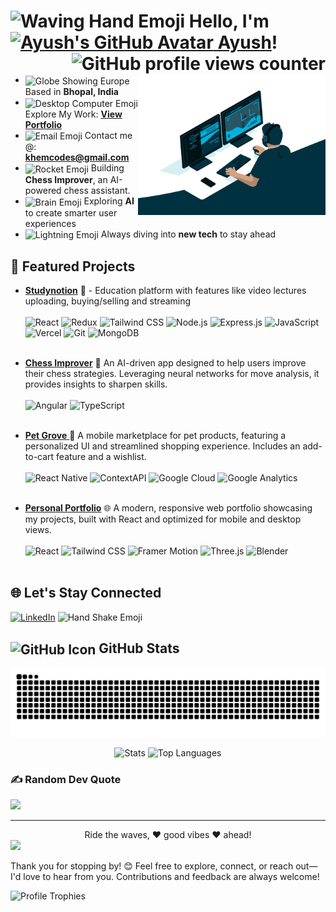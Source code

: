
<h1>
  <img src="https://raw.githubusercontent.com/Tarikul-Islam-Anik/Animated-Fluent-Emojis/master/Emojis/Hand%20gestures/Waving%20Hand.png" alt="Waving Hand Emoji" width="30px"/> 
  Hello, I'm <a href="http://ayushportfolio-teal.vercel.app"><img src="https://github.com/user-attachments/assets/8e2fc82d-5062-4c00-bd84-2da0a68a6179" alt="Ayush's GitHub Avatar" width="45px"/> Ayush</a>! <div align="center"><img align="right" src="https://komarev.com/ghpvc/?username=khemssharma" alt="GitHub profile views counter"></div>
</h1>  

<div>
  <img src="https://raw.githubusercontent.com/g-popovic/g-popovic/master/programmer.gif" width="300px" align="right" alt="A professional animation coder gif"/>
</div>

### <div>
<ul>
  <li>
    <img src="https://raw.githubusercontent.com/Tarikul-Islam-Anik/Animated-Fluent-Emojis/master/Emojis/Travel%20and%20places/Globe%20Showing%20Europe-Africa.png" alt="Globe Showing Europe" width="25px" align="center" /> Based in <strong>Bhopal, India</strong>
  </li>
  <li>
    <img src="https://raw.githubusercontent.com/Tarikul-Islam-Anik/Animated-Fluent-Emojis/master/Emojis/Objects/Desktop%20Computer.png" alt="Desktop Computer Emoji" width="25px" align="center" /> Explore My Work: <a href="http://ayushportfolio-teal.vercel.app" target="_blank"><strong>View Portfolio</strong></a>
  </li>
  <li>
    <img src="https://raw.githubusercontent.com/Tarikul-Islam-Anik/Animated-Fluent-Emojis/master/Emojis/Objects/E-Mail.png" alt="Email Emoji" width="25px" align="center" /> Contact me @: <a href="mailto:khemcodes@gmail.com"><strong>khemcodes@gmail.com</strong></a>
  </li>
  <li>
    <img src="https://raw.githubusercontent.com/Tarikul-Islam-Anik/Animated-Fluent-Emojis/master/Emojis/Activities/1st%20Place%20Medal.png" alt="Rocket Emoji" width="25px" align="center" /> Building <strong>Chess Improver</strong>, an AI-powered chess assistant. 
  </li>
  <li>
    <img src="https://raw.githubusercontent.com/Tarikul-Islam-Anik/Animated-Fluent-Emojis/master/Emojis/Hand%20gestures/Brain.png" alt="Brain Emoji" width="25px" align="center" /> Exploring <strong>AI</strong> to create smarter user experiences
  </li>
  <li>
    <img src="https://raw.githubusercontent.com/Tarikul-Islam-Anik/Animated-Fluent-Emojis/master/Emojis/Travel%20and%20places/High%20Voltage.png" alt="Lightning Emoji" width="25px" align="center" /> Always diving into <strong>new tech</strong> to stay ahead
  </li>
</ul>

## 🚀 Featured Projects

- <a href = "https://github.com/khemssharma/StudyNotion">**Studynotion**</a> 📖 -
  Education platform with features like video lectures uploading, buying/selling and streaming  </br>  </br>
  ![React](https://img.shields.io/badge/React-61DAFB?style=flat&logo=react&logoColor=black)
  ![Redux](https://img.shields.io/badge/Redux-764ABC?style=flat&logo=redux&logoColor=white)
  ![Tailwind CSS](https://img.shields.io/badge/TailwindCSS-06B6D4?style=flat&logo=tailwindcss&logoColor=white)
  ![Node.js](https://img.shields.io/badge/Node.js-339933?style=flat&logo=nodedotjs&logoColor=white)
  ![Express.js](https://img.shields.io/badge/Express.js-000000?style=flat&logo=express&logoColor=white)
  ![JavaScript](https://img.shields.io/badge/JavaScript-F7DF1E?style=flat&logo=javascript&logoColor=black)
  ![Vercel](https://img.shields.io/badge/Vercel-000000?style=flat&logo=vercel&logoColor=white)
  ![Git](https://img.shields.io/badge/Git-F05032?style=flat&logo=git&logoColor=white)
  ![MongoDB](https://img.shields.io/badge/MongoDB-47A248?style=flat&logo=mongodb&logoColor=white)    </br>  </br>
  
- <a href = "https://github.com/khemssharma/ChessImprover">**Chess Improver**</a> 🧠
  An AI-driven app designed to help users improve their chess strategies. Leveraging neural networks for move analysis, it provides insights to sharpen skills.   </br>  </br>
  ![Angular](https://img.shields.io/badge/Angular-DD0031?style=flat&logo=angular&logoColor=white)
  ![TypeScript](https://img.shields.io/badge/TypeScript-3178C6?style=flat&logo=typescript&logoColor=white)  </br>  </br>

- <a href = "https://github.com/khemssharma/PetGrove-App">**Pet Grove** </a>🐾
  A mobile marketplace for pet products, featuring a personalized UI and streamlined shopping experience. Includes an add-to-cart feature and a wishlist.  </br>  </br>
  ![React Native](https://img.shields.io/badge/React_Native-61DAFB?style=flat&logo=react&logoColor=black)
  ![ContextAPI](https://img.shields.io/badge/ContextAPI-61DAFB?style=flat&logo=react&logoColor=black)
  ![Google Cloud](https://img.shields.io/badge/Google_Cloud-4285F4?style=flat&logo=google-cloud&logoColor=white)
  ![Google Analytics](https://img.shields.io/badge/Google_Analytics-E37400?style=flat&logo=google-analytics&logoColor=white)  </br>  </br>
  
- <a href = "https://github.com/khemssharma/3dPortfolio">**Personal Portfolio**</a> 🌐
  A modern, responsive web portfolio showcasing my projects, built with React and optimized for mobile and desktop views.  </br>  </br>
  ![React](https://img.shields.io/badge/React-61DAFB?style=flat&logo=react&logoColor=black)
  ![Tailwind CSS](https://img.shields.io/badge/TailwindCSS-06B6D4?style=flat&logo=tailwindcss&logoColor=white)
  ![Framer Motion](https://img.shields.io/badge/Framer_Motion-0055FF?style=flat&logo=framer&logoColor=white)
  ![Three.js](https://img.shields.io/badge/Three.js-000000?style=flat&logo=threedotjs&logoColor=white)
  ![Blender](https://img.shields.io/badge/Blender-%23F5792A.svg?style=flat&logo=blender&logoColor=white)  </br>  </br>


## <div> 🌐 Let's Stay Connected</div>

[![LinkedIn](https://img.shields.io/badge/LinkedIn-Join%20My%20Network-0077B5?style=flat&logo=linkedin&logoColor=white)](https://www.linkedin.com/in/khemssharma) <img src="https://raw.githubusercontent.com/Tarikul-Islam-Anik/Animated-Fluent-Emojis/master/Emojis/Hand%20gestures/Handshake.png" width="30px" alt="Hand Shake Emoji"/>


## <img align="center" width="30px" src="https://img.icons8.com/material-outlined/24/ffffff/github.png" alt="GitHub Icon" />  GitHub Stats
<div align="center">
  
  <picture>
    <source media="(prefers-color-scheme: dark)" srcset="https://github.com/khemssharma/khemssharma/blob/output/github-contribution-grid-snake-dark.svg">
    <source media="(prefers-color-scheme: light)" srcset="https://github.com/khemssharma/khemssharma/blob/output/github-contribution-grid-snake.svg">
    <img alt="GitHub contribution grid snake animation" src="https://github.com/khemssharma/khemssharma/blob/output/github-contribution-grid-snake.svg">
  </picture>
</div>

<p align="center">
  <img src="https://github-readme-stats.vercel.app/api?username=khemssharma&theme=juicyfresh&hide_border=true&include_all_commits=true&count_private=true" alt="Stats" />
  <img src="https://github-readme-stats.vercel.app/api/top-langs/?username=khemssharma&theme=juicyfresh&hide_border=true&layout=compact&bg_color=0E1117" alt="Top Languages" />
</p>

<!--
  ![](https://github-readme-streak-stats.herokuapp.com/?user=khemssharma&theme=radical&hide_border=true)
-->


<!-- 
 ## <img align="center" src="https://img.icons8.com/material-outlined/24/ffffff/github.png" alt="GitHub Icon"> GitHub Summary

![Total Contributions](https://github-profile-summary-cards.vercel.app/api/cards/profile-details?username=khemssharma&theme=juicyfresh&layout=compact)
 
 -->
 
### ✍️ Random Dev Quote
![](https://quotes-github-readme.vercel.app/api?type=vetical&theme=juicyfresh)

---

 <div align='center'>
 Ride the waves, ❤️ good vibes ❤️  ahead!
</div>

  <img src="https://raw.githubusercontent.com/Trilokia/Trilokia/379277808c61ef204768a61bbc5d25bc7798ccf1/bottom_header.svg" />
  
  Thank you for stopping by! 😊 Feel free to explore, connect, or reach out—I'd love to hear from you. Contributions and feedback are always welcome!
  

  ![Profile Trophies](https://github-profile-trophy.vercel.app/?username=khemssharma&theme=juicyfresh&column=-1&no-frame=true&no-bg=true)
